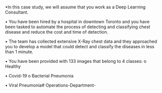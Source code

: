 •In this case study, we will assume that you work as a Deep Learning Consultant.

• You have been hired by a hospital in downtown Toronto and you have been tasked to automate the process of detecting and classifying chest disease and reduce the cost and time of detection.

• The team has collected extensive X-Ray chest data and they approached you to develop a model that could detect and classify the diseases in less than 1 minute.

• You have been provided with 133 images that belong to 4 classes: o Healthy

• Covid-19 o Bacterial Pneumonia

• Viral Pneumonia# Operations-Department-
